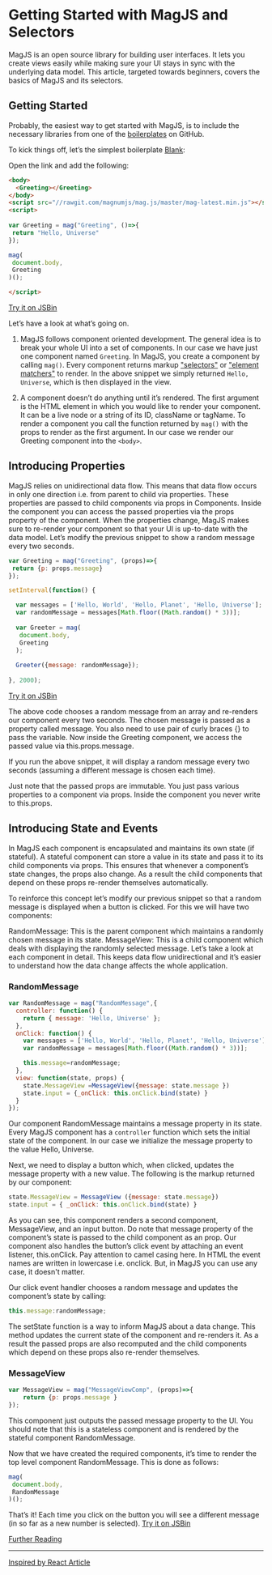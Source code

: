 # Getting Started with MagJS and Selectors

MagJS is an open source library for building user interfaces.
It lets you create views easily while making sure your UI stays in sync with the underlying data model.
This article, targeted towards beginners, covers the basics of MagJS and its selectors.

## Getting Started 
 
Probably, the easiest way to get started with MagJS, is to include the necessary libraries from one of the [boilerplates](https://github.com/magnumjs/mag.js#boilerplates) on GitHub.

To kick things off, let’s the simplest boilerplate [Blank](http://jsbin.com/tubafuhepu/edit?html,output):

Open the link and add the following:

```html
<body>
  <Greeting></Greeting>
</body>
<script src="//rawgit.com/magnumjs/mag.js/master/mag-latest.min.js"></script>
<script>
  
var Greeting = mag("Greeting", ()=>{
 return "Hello, Universe"
});

mag(
 document.body,
 Greeting
)();

</script>
```
[Try it on JSBin](http://jsbin.com/nojitogore/edit?html,output)

Let’s have a look at what’s going on.

1. MagJS follows component oriented development. 
The general idea is to break your whole UI into a set of components. 
In our case we have just one component named `Greeting`. 
In MagJS, you create a component by calling `mag()`. Every component returns markup ["selectors"](https://github.com/magnumjs/mag.js/blob/master/examples/tutorials/build-with-magjs-tutorial-selectors.md) or ["element matchers"](https://github.com/magnumjs/mag.js#state-object) to render.
In the above snippet we simply returned `Hello, Universe`, which is then displayed in the view.

2. A component doesn’t do anything until it’s rendered. 
The first argument is the HTML element in which you would like to render your component.
It can be a live node or a string of its ID, className or tagName.
To render a component you call the function returned by `mag()` with the props to render as the first argument. 
In our case we render our Greeting component into the `<body>`.


## Introducing Properties

MagJS relies on unidirectional data flow.
This means that data flow occurs in only one direction i.e. from parent to child via properties.
These properties are passed to child components via props in Components.
Inside the component you can access the passed properties via the props property of the component.
When the properties change, MagJS makes sure to re-render your component so that your UI is up-to-date with the data model.
Let’s modify the previous snippet to show a random message every two seconds.

```js
var Greeting = mag("Greeting", (props)=>{
 return {p: props.message}
});

setInterval(function() {

  var messages = ['Hello, World', 'Hello, Planet', 'Hello, Universe'];
  var randomMessage = messages[Math.floor((Math.random() * 3))];
  
  var Greeter = mag(
   document.body,
   Greeting
  );
  
  Greeter({message: randomMessage});
  
}, 2000);
```
[Try it on JSBin](http://jsbin.com/heyagocole/edit?html,output)

The above code chooses a random message from an array and re-renders our component every two seconds. 
The chosen message is passed as a property called message. 
You also need to use pair of curly braces {} to pass the variable. 
Now inside the Greeting component, we access the passed value via this.props.message.

If you run the above snippet, it will display a random message every two seconds (assuming a different message is chosen each time).

Just note that the passed props are immutable. 
You just pass various properties to a component via props. 
Inside the component you never write to this.props. 


## Introducing State and Events

In MagJS each component is encapsulated and maintains its own state (if stateful). A stateful component can store a value in its state and pass it to its child components via props. This ensures that whenever a component’s state changes, the props also change. As a result the child components that depend on these props re-render themselves automatically.

To reinforce this concept let’s modify our previous snippet so that a random message is displayed when a button is clicked. For this we will have two components:

RandomMessage: This is the parent component which maintains a randomly chosen message in its state.
MessageView: This is a child component which deals with displaying the randomly selected message.
Let’s take a look at each component in detail.
This keeps data flow unidirectional and it’s easier to understand how the data change affects the whole application.

### RandomMessage

```js
var RandomMessage = mag("RandomMessage",{
  controller: function() {
    return { message: 'Hello, Universe' };
  },
  onClick: function() {
    var messages = ['Hello, World', 'Hello, Planet', 'Hello, Universe'];
    var randomMessage = messages[Math.floor((Math.random() * 3))];

    this.message=randomMessage;
  },
  view: function(state, props) {
    state.MessageView =MessageView({message: state.message })
    state.input = {_onClick: this.onClick.bind(state) }  
  }
});
```

Our component RandomMessage maintains a message property in its state.
Every MagJS component has a `controller` function which sets the initial state of the component.
In our case we initialize the message property to the value Hello, Universe.

Next, we need to display a button which, when clicked, updates the message property with a new value.
The following is the markup returned by our component:

```js
state.MessageView = MessageView ({message: state.message})
state.input = { _onClick: this.onClick.bind(state) }  
```

As you can see, this component renders a second component, MessageView, and an input button.
Do note that message property of the component’s state is passed to the child component as an prop.
Our component also handles the button’s click event by attaching an event listener, this.onClick. 
Pay attention to camel casing here. In HTML the event names are written in lowercase i.e. onclick. 
But, in MagJS you can use any case, it doesn't matter.

Our click event handler chooses a random message and updates the component’s state by calling:

```js
this.message:randomMessage;
```

The setState function is a way to inform MagJS about a data change.
This method updates the current state of the component and re-renders it.
As a result the passed props are also recomputed and the child components which depend on these props also re-render themselves.


### MessageView

```js
var MessageView = mag("MessageViewComp", (props)=>{
    return {p: props.message }
});
```

This component just outputs the passed message property to the UI. 
You should note that this is a stateless component and is rendered by the stateful component RandomMessage.

Now that we have created the required components, it’s time to render the top level component RandomMessage. 
This is done as follows:

```js
mag(
 document.body,
 RandomMessage
)();
```

That’s it! Each time you click on the button you will see a different message (in so far as a new number is selected).
[Try it on JSBin](http://jsbin.com/mikociqugo/edit?html,output)

[Further Reading](https://github.com/magnumjs/mag.js/blob/master/examples/tutorials/README.md)

<hr>

[Inspired by React Article](https://www.sitepoint.com/getting-started-react-jsx/)
